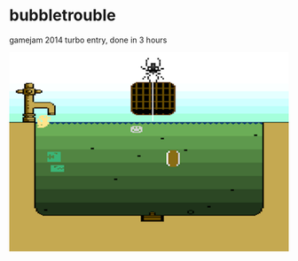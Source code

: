 # bubbletrouble
gamejam 2014 turbo entry, done in 3 hours

![screenshot](https://raw.githubusercontent.com/emente/bubbletrouble/master/screenshot.png)
